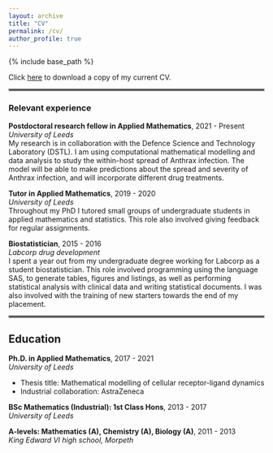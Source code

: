 ```yaml
---
layout: archive
title: "CV"
permalink: /cv/
author_profile: true
---
```


{% include base_path %}

Click [here](/files/Polly_Jeffrey_CV_January_2022.pdf) to download a copy of my current CV.  

<hr style="border:2px solid gray"> </hr>

### Relevant experience  
**Postdoctoral research fellow in Applied Mathematics**, 2021 - Present  
*University of Leeds*  
My research is in collaboration with the Defence Science and Technology Laboratory (DSTL). I am using computational mathematical modelling and data analysis to study the within-host spread of Anthrax infection. The model will be able to make predictions about the spread and severity of Anthrax infection, and will incorporate different drug treatments.

**Tutor in Applied Mathematics**, 2019 - 2020  
*University of Leeds*  
Throughout my PhD I tutored small groups of undergraduate students in applied mathematics and statistics. This role also involved giving feedback for regular assignments.

**Biostatistician**, 2015 - 2016  
*Labcorp drug development*  
I spent a year out from my undergraduate degree working for Labcorp as a student biostatistician. This role involved programming using the language SAS, to generate tables, figures and listings, as well as performing statistical analysis with clinical data and writing statistical documents. I was also involved with the training of new starters towards the end of my placement.

<hr style="border:2px solid gray"> </hr>

## Education  
**Ph.D. in Applied Mathematics**, 2017 - 2021  
*University of Leeds*
 * Thesis title: Mathematical modelling of cellular receptor-ligand dynamics
 * Industrial collaboration: AstraZeneca

**BSc Mathematics (Industrial): 1st Class Hons**, 2013 - 2017  
*University of Leeds*  

**A-levels: Mathematics (A), Chemistry (A), Biology (A)**, 2011 - 2013  
*King Edward VI high school, Morpeth*  

